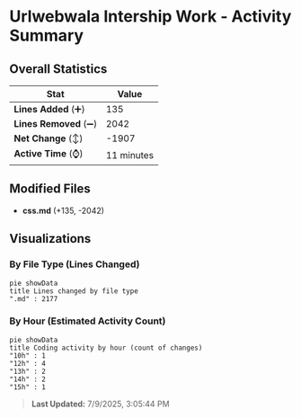 # Urlwebwala Intership Work - Activity Summary 

## Overall Statistics

| Stat                   | Value                                                             |
| ---------------------- | ----------------------------------------------------------------- |
| **Lines Added** (➕)   | 135                                          |
| **Lines Removed** (➖) | 2042                                        |
| **Net Change** (↕)    | -1907                |
| **Active Time** (⌚)   | 11 minutes |


## Modified Files
- **css.md** (+135, -2042)

## Visualizations

### By File Type (Lines Changed)

```mermaid
pie showData
title Lines changed by file type
".md" : 2177
```

### By Hour (Estimated Activity Count)

```mermaid
pie showData
title Coding activity by hour (count of changes)
"10h" : 1
"12h" : 4
"13h" : 2
"14h" : 2
"15h" : 1
```


> **Last Updated:** 7/9/2025, 3:05:44 PM